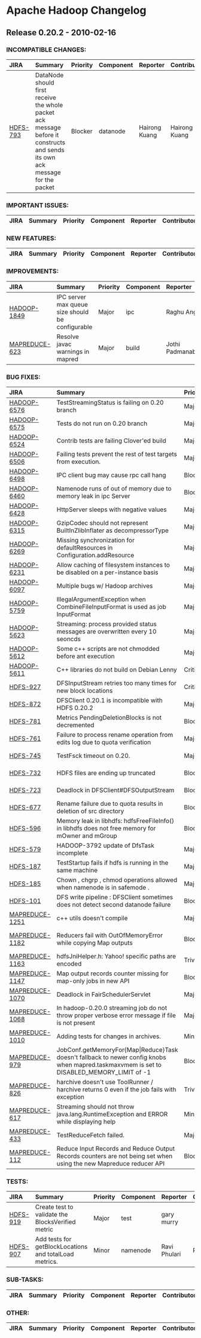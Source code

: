 
<!---
# Licensed to the Apache Software Foundation (ASF) under one
# or more contributor license agreements.  See the NOTICE file
# distributed with this work for additional information
# regarding copyright ownership.  The ASF licenses this file
# to you under the Apache License, Version 2.0 (the
# "License"); you may not use this file except in compliance
# with the License.  You may obtain a copy of the License at
#
#     http://www.apache.org/licenses/LICENSE-2.0
#
# Unless required by applicable law or agreed to in writing, software
# distributed under the License is distributed on an "AS IS" BASIS,
# WITHOUT WARRANTIES OR CONDITIONS OF ANY KIND, either express or implied.
# See the License for the specific language governing permissions and
# limitations under the License.
-->
# Apache Hadoop Changelog

## Release 0.20.2 - 2010-02-16

### INCOMPATIBLE CHANGES:

| JIRA | Summary | Priority | Component | Reporter | Contributor |
|:---- |:---- | :--- |:---- |:---- |:---- |
| [HDFS-793](https://issues.apache.org/jira/browse/HDFS-793) | DataNode should first receive the whole packet ack message before it constructs and sends its own ack message for the packet |  Blocker | datanode | Hairong Kuang | Hairong Kuang |


### IMPORTANT ISSUES:

| JIRA | Summary | Priority | Component | Reporter | Contributor |
|:---- |:---- | :--- |:---- |:---- |:---- |


### NEW FEATURES:

| JIRA | Summary | Priority | Component | Reporter | Contributor |
|:---- |:---- | :--- |:---- |:---- |:---- |


### IMPROVEMENTS:

| JIRA | Summary | Priority | Component | Reporter | Contributor |
|:---- |:---- | :--- |:---- |:---- |:---- |
| [HADOOP-1849](https://issues.apache.org/jira/browse/HADOOP-1849) | IPC server max queue size should be configurable |  Major | ipc | Raghu Angadi | Konstantin Shvachko |
| [MAPREDUCE-623](https://issues.apache.org/jira/browse/MAPREDUCE-623) | Resolve javac warnings in mapred |  Major | build | Jothi Padmanabhan | Jothi Padmanabhan |


### BUG FIXES:

| JIRA | Summary | Priority | Component | Reporter | Contributor |
|:---- |:---- | :--- |:---- |:---- |:---- |
| [HADOOP-6576](https://issues.apache.org/jira/browse/HADOOP-6576) | TestStreamingStatus is failing on 0.20 branch |  Major | . | Chris Douglas | Todd Lipcon |
| [HADOOP-6575](https://issues.apache.org/jira/browse/HADOOP-6575) | Tests do not run on 0.20 branch |  Major | . | Chris Douglas | Chris Douglas |
| [HADOOP-6524](https://issues.apache.org/jira/browse/HADOOP-6524) | Contrib tests are failing Clover'ed build |  Major | build | Konstantin Boudnik | Konstantin Boudnik |
| [HADOOP-6506](https://issues.apache.org/jira/browse/HADOOP-6506) | Failing tests prevent the rest of test targets from execution. |  Major | build | Konstantin Boudnik | Konstantin Boudnik |
| [HADOOP-6498](https://issues.apache.org/jira/browse/HADOOP-6498) | IPC client  bug may cause rpc call hang |  Blocker | ipc | Ruyue Ma | Ruyue Ma |
| [HADOOP-6460](https://issues.apache.org/jira/browse/HADOOP-6460) | Namenode runs of out of memory due to memory leak in ipc Server |  Blocker | . | Suresh Srinivas | Suresh Srinivas |
| [HADOOP-6428](https://issues.apache.org/jira/browse/HADOOP-6428) | HttpServer sleeps with negative values |  Major | . | Tsz Wo Nicholas Sze | Konstantin Boudnik |
| [HADOOP-6315](https://issues.apache.org/jira/browse/HADOOP-6315) | GzipCodec should not represent BuiltInZlibInflater as decompressorType |  Major | io | Aaron Kimball | Aaron Kimball |
| [HADOOP-6269](https://issues.apache.org/jira/browse/HADOOP-6269) | Missing synchronization for defaultResources in Configuration.addResource |  Major | conf | Todd Lipcon | Sreekanth Ramakrishnan |
| [HADOOP-6231](https://issues.apache.org/jira/browse/HADOOP-6231) | Allow caching of filesystem instances to be disabled on a per-instance basis |  Major | fs | Tom White | Ben Slusky |
| [HADOOP-6097](https://issues.apache.org/jira/browse/HADOOP-6097) | Multiple bugs w/ Hadoop archives |  Major | fs | Ben Slusky | Ben Slusky |
| [HADOOP-5759](https://issues.apache.org/jira/browse/HADOOP-5759) | IllegalArgumentException when CombineFileInputFormat is used as job InputFormat |  Major | . | Amareshwari Sriramadasu | Amareshwari Sriramadasu |
| [HADOOP-5623](https://issues.apache.org/jira/browse/HADOOP-5623) | Streaming: process provided status messages are overwritten every 10 seoncds |  Major | . | Rick Cox | Rick Cox |
| [HADOOP-5612](https://issues.apache.org/jira/browse/HADOOP-5612) | Some c++ scripts are not chmodded before ant execution |  Major | build | Todd Lipcon | Todd Lipcon |
| [HADOOP-5611](https://issues.apache.org/jira/browse/HADOOP-5611) | C++ libraries do not build on Debian Lenny |  Critical | . | Todd Lipcon | Todd Lipcon |
| [HDFS-927](https://issues.apache.org/jira/browse/HDFS-927) | DFSInputStream retries too many times for new block locations |  Critical | hdfs-client | Todd Lipcon | Todd Lipcon |
| [HDFS-872](https://issues.apache.org/jira/browse/HDFS-872) | DFSClient 0.20.1 is incompatible with HDFS 0.20.2 |  Major | datanode, hdfs-client | Bassam Tabbara | Todd Lipcon |
| [HDFS-781](https://issues.apache.org/jira/browse/HDFS-781) | Metrics PendingDeletionBlocks is not decremented |  Blocker | namenode | Suresh Srinivas | Suresh Srinivas |
| [HDFS-761](https://issues.apache.org/jira/browse/HDFS-761) | Failure to process rename operation from edits log due to quota verification |  Major | namenode | Suresh Srinivas | Suresh Srinivas |
| [HDFS-745](https://issues.apache.org/jira/browse/HDFS-745) | TestFsck timeout on 0.20. |  Major | . | Tsz Wo Nicholas Sze | Tsz Wo Nicholas Sze |
| [HDFS-732](https://issues.apache.org/jira/browse/HDFS-732) | HDFS files are ending up truncated |  Blocker | hdfs-client | Christian Kunz | Tsz Wo Nicholas Sze |
| [HDFS-723](https://issues.apache.org/jira/browse/HDFS-723) | Deadlock in DFSClient#DFSOutputStream |  Blocker | . | Hairong Kuang | Hairong Kuang |
| [HDFS-677](https://issues.apache.org/jira/browse/HDFS-677) | Rename failure due to quota results in deletion of src directory |  Blocker | namenode | Suresh Srinivas | Suresh Srinivas |
| [HDFS-596](https://issues.apache.org/jira/browse/HDFS-596) | Memory leak in libhdfs: hdfsFreeFileInfo() in libhdfs does not free memory for mOwner and mGroup |  Blocker | fuse-dfs | Zhang Bingjun | Zhang Bingjun |
| [HDFS-579](https://issues.apache.org/jira/browse/HDFS-579) | HADOOP-3792 update of DfsTask incomplete |  Major | hdfs-client | Christian Kunz | Christian Kunz |
| [HDFS-187](https://issues.apache.org/jira/browse/HDFS-187) | TestStartup fails if hdfs is running in the same machine |  Major | test | Tsz Wo Nicholas Sze | Todd Lipcon |
| [HDFS-185](https://issues.apache.org/jira/browse/HDFS-185) | Chown , chgrp , chmod operations allowed when namenode is in safemode . |  Major | . | Ravi Phulari | Ravi Phulari |
| [HDFS-101](https://issues.apache.org/jira/browse/HDFS-101) | DFS write pipeline : DFSClient sometimes does not detect second datanode failure |  Blocker | datanode | Raghu Angadi | Hairong Kuang |
| [MAPREDUCE-1251](https://issues.apache.org/jira/browse/MAPREDUCE-1251) | c++ utils doesn't compile |  Major | . | Eli Collins | Eli Collins |
| [MAPREDUCE-1182](https://issues.apache.org/jira/browse/MAPREDUCE-1182) | Reducers fail with OutOfMemoryError while copying Map outputs |  Blocker | . | Chandra Prakash Bhagtani | Chandra Prakash Bhagtani |
| [MAPREDUCE-1163](https://issues.apache.org/jira/browse/MAPREDUCE-1163) | hdfsJniHelper.h: Yahoo! specific paths are encoded |  Trivial | . | Allen Wittenauer | Allen Wittenauer |
| [MAPREDUCE-1147](https://issues.apache.org/jira/browse/MAPREDUCE-1147) | Map output records counter missing for map-only jobs in new API |  Blocker | . | Chris Douglas | Amar Kamat |
| [MAPREDUCE-1070](https://issues.apache.org/jira/browse/MAPREDUCE-1070) | Deadlock in FairSchedulerServlet |  Major | . | Todd Lipcon | Todd Lipcon |
| [MAPREDUCE-1068](https://issues.apache.org/jira/browse/MAPREDUCE-1068) | In hadoop-0.20.0 streaming job do not throw proper verbose error message if file is not present |  Major | contrib/streaming | Peeyush Bishnoi | Amareshwari Sriramadasu |
| [MAPREDUCE-1010](https://issues.apache.org/jira/browse/MAPREDUCE-1010) | Adding tests for changes in archives. |  Minor | harchive | Mahadev konar | Mahadev konar |
| [MAPREDUCE-979](https://issues.apache.org/jira/browse/MAPREDUCE-979) | JobConf.getMemoryFor{Map\|Reduce}Task doesn't fallback to newer config knobs when mapred.taskmaxvmem is set to DISABLED\_MEMORY\_LIMIT of -1 |  Blocker | jobtracker, tasktracker | Arun C Murthy | Sreekanth Ramakrishnan |
| [MAPREDUCE-826](https://issues.apache.org/jira/browse/MAPREDUCE-826) | harchive doesn't use ToolRunner / harchive returns 0 even if the job fails with exception |  Trivial | harchive | Koji Noguchi | Koji Noguchi |
| [MAPREDUCE-617](https://issues.apache.org/jira/browse/MAPREDUCE-617) | Streaming should not throw java.lang.RuntimeException and ERROR while displaying help |  Minor | contrib/streaming | Karam Singh |  |
| [MAPREDUCE-433](https://issues.apache.org/jira/browse/MAPREDUCE-433) | TestReduceFetch failed. |  Major | . | Tsz Wo Nicholas Sze | Chris Douglas |
| [MAPREDUCE-112](https://issues.apache.org/jira/browse/MAPREDUCE-112) | Reduce Input Records and Reduce Output Records counters are not being set when using the new Mapreduce reducer API |  Blocker | . | Jothi Padmanabhan | Jothi Padmanabhan |


### TESTS:

| JIRA | Summary | Priority | Component | Reporter | Contributor |
|:---- |:---- | :--- |:---- |:---- |:---- |
| [HDFS-919](https://issues.apache.org/jira/browse/HDFS-919) | Create test to validate the BlocksVerified metric |  Major | test | gary murry |  |
| [HDFS-907](https://issues.apache.org/jira/browse/HDFS-907) | Add  tests for getBlockLocations and totalLoad metrics. |  Minor | namenode | Ravi Phulari | Ravi Phulari |


### SUB-TASKS:

| JIRA | Summary | Priority | Component | Reporter | Contributor |
|:---- |:---- | :--- |:---- |:---- |:---- |


### OTHER:

| JIRA | Summary | Priority | Component | Reporter | Contributor |
|:---- |:---- | :--- |:---- |:---- |:---- |


